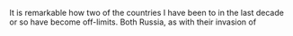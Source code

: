 It is remarkable how two of the countries I have been to in the last decade or so have become off-limits. Both Russia, as with their invasion of 